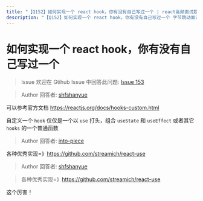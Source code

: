 ```yaml
---
title: "【Q152】如何实现一个 react hook，你有没有自己写过一个 | react高频面试题"
description: "【Q152】如何实现一个 react hook，你有没有自己写过一个 字节跳动面试题、阿里腾讯面试题、美团小米面试题。"
---
```


# 如何实现一个 react hook，你有没有自己写过一个

> Issue
> 欢迎在 Gtihub Issue 中回答此问题: [Issue 153](https://github.com/shfshanyue/Daily-Question/issues/153)

> Author
> 回答者: [shfshanyue](https://github.com/shfshanyue)

可以参考官方文档 <https://reactjs.org/docs/hooks-custom.html>

自定义一个 `hook` 仅仅是一个以 `use` 打头，组合 `useState` 和 `useEffect` 或者其它 `hooks` 的一个普通函数

> Author
> 回答者: [into-piece](https://github.com/into-piece)

各种优秀实现=》https://github.com/streamich/react-use

> Author
> 回答者: [shfshanyue](https://github.com/shfshanyue)

> 各种优秀实现=》https://github.com/streamich/react-use

这个厉害！
